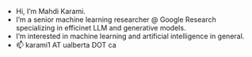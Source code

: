 - Hi, I’m Mahdi Karami.
- I’m a senior machine learning researcher @ Google Research specializing in efficinet LLM and generative models.
- I’m interested in machine learning and artificial intelligence in general. 
- 📫 karami1 AT ualberta DOT ca

<!---
Karami-m/Karami-m is a ✨ special ✨ repository because its `README.md` (this file) appears on your GitHub profile.
You can click the Preview link to take a look at your changes.
--->
